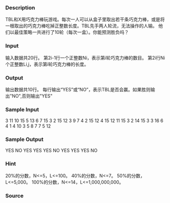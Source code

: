 
### Description
TBL和X用巧克力棒玩游戏。每次一人可以从盒子里取出若干条巧克力棒，或是将一根取出的巧克力棒吃掉正整数长度。TBL先手两人轮流，无法操作的人输。 他们以最佳策略一共进行了10轮（每次一盒）。你能预测胜负吗？
### Input
输入数据共20行。 第2i-1行一个正整数Ni，表示第i轮巧克力棒的数目。 第2i行Ni个正整数Li,j，表示第i轮巧克力棒的长度。
### Output
输出数据共10行。 每行输出“YES”或“NO”，表示TBL是否会赢。如果胜则输出"NO",否则输出"YES"
### Sample Input
3
11 10 15 
5
13 6 7 15 3 
2
15 12 
3
9 7 4 
2
15 12 
4
15 12 11 15 
3
2 14 15 
3
3 16 6 
4
1 4 10 3 
5
8 7 7 5 12 

### Sample Output
YES
NO
YES
YES
YES
NO
YES
YES
YES
NO

### Hint
20%的分数，N<=5，L<=100。
40%的分数，N<=7。 50%的分数，L<=5,000。
100%的分数，N<=14，L<=1,000,000,000。
### Source
